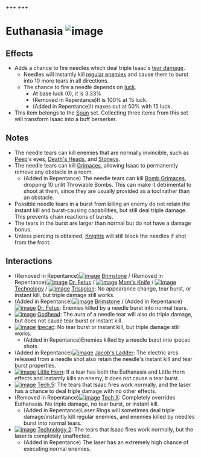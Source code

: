 +++
+++

 # Euthanasia ![image](/image/Euthanasia.png) 


Effects
---------


* Adds a chance to fire needles which deal triple Isaac's [tear damage](/wiki/Damage "Damage").
	+ Needles will instantly kill [regular enemies](/wiki/Monsters "Monsters") and cause them to burst into 10 more tears in all directions.
	+ The chance to fire a needle depends on [luck](/wiki/Luck "Luck").
		- At base luck (0), it is 3.33%
		- (Removed in Repentance)It is 100% at 15 luck.
		- (Added in Repentance)It maxes out at 50% with 15 luck.
* This item belongs to the [Spun](/wiki/Spun "Spun") set. Collecting three items from this set will transform Isaac into a buff berserker.


Notes
-------


* The needle tears can kill enemies that are normally invincible, such as [Peep](/wiki/Peep "Peep")'s eyes, [Death's Heads](/wiki/Death%27s_Head "Death's Head"), and [Stoneys](/wiki/Stoney "Stoney").
* The needle tears can kill [Grimaces](/wiki/Stone_Grimace "Stone Grimace"), allowing Isaac to permanently remove any obstacle in a room.
	+ (Added in Repentance) The needle tears can kill [Bomb Grimaces](/wiki/Stone_Grimace "Stone Grimace"), dropping 10 unlit Throwable Bombs. This can make it detrimental to shoot at them, since they are usually provided as a tool rather than an obstacle.
* Possible needle tears in a burst from killing an enemy do not retain the instant kill and burst-causing capabilities, but still deal triple damage. This prevents chain reactions of bursts.
* The tears in the burst are larger than normal but do not have a damage bonus.
* Unless piercing is obtained, [Knights](/wiki/Knight "Knight") will still block the needles if shot from the front.


Interactions
--------------


* (Removed in Repentance)[![image](/image/Brimstone.png)](/wiki/Brimstone "Brimstone") [Brimstone](/wiki/Brimstone "Brimstone") / (Removed in Repentance)[![image](/image/Dr._Fetus.png)](/wiki/Dr._Fetus "Dr. Fetus") [Dr. Fetus](/wiki/Dr._Fetus "Dr. Fetus") / [![image](/image/Mom%27s_Knife.png)](/wiki/Mom%27s_Knife "Mom's Knife") [Mom's Knife](/wiki/Mom%27s_Knife "Mom's Knife") / [![image](/image/Technology.png)](/wiki/Technology "Technology") [Technology](/wiki/Technology "Technology") / [![image](/image/Trisagion.png)](/wiki/Trisagion "Trisagion") [Trisagion](/wiki/Trisagion "Trisagion"): No appearance change, tear burst, or instant kill, but triple damage still works.
* (Added in Repentance)[![image](/image/Brimstone.png)](/wiki/Brimstone "Brimstone") [Brimstone](/wiki/Brimstone "Brimstone") / (Added in Repentance)[![image](/image/Dr._Fetus.png)](/wiki/Dr._Fetus "Dr. Fetus") [Dr. Fetus](/wiki/Dr._Fetus "Dr. Fetus"): Enemies killed by a needle burst into normal tears.
* [![image](/image/Godhead.png)](/wiki/Godhead "Godhead") [Godhead](/wiki/Godhead "Godhead"): The aura of a needle tear will also do triple damage, but does not cause tear burst or instant kill.
* [![image](/image/Ipecac.png)](/wiki/Ipecac "Ipecac") [Ipecac](/wiki/Ipecac "Ipecac"): No tear burst or instant kill, but triple damage still works.
	+ (Added in Repentance)Enemies killed by a needle burst into ipecac shots.
* (Added in Repentance)[![image](/image/Jacob%27s_Ladder.png)](/wiki/Jacob%27s_Ladder "Jacob's Ladder") [Jacob's Ladder](/wiki/Jacob%27s_Ladder "Jacob's Ladder"): The electric arcs released from a needle shot also retain the needle's instant kill and tear burst properties.
* [![image](/image/Little_Horn_(Item).png)](/wiki/Little_Horn_(Item) "Little Horn") [Little Horn](/wiki/Little_Horn_(Item) "Little Horn (Item)"): If a tear has both the Euthanasia and Little Horn effects and instantly kills an enemy, it does not cause a tear burst.
* [![image](/image/Tech.5.png)](/wiki/Tech.5 "Tech.5") [Tech.5](/wiki/Tech.5 "Tech.5"): The tears that Isaac fires work normally, and the laser has a chance to deal triple damage with no other effects.
* (Removed in Repentance)[![image](/image/Tech_X.png)](/wiki/Tech_X "Tech X") [Tech X](/wiki/Tech_X "Tech X"): Completely overrides Euthanasia. No triple damage, no tear burst, or instant kill.
	+ (Added in Repentance)Laser Rings will sometimes deal triple damage/instantly kill regular enemies, and enemies killed by needles burst into normal tears.
* [![image](/image/Technology_2.png)](/wiki/Technology_2 "Technology 2") [Technology 2](/wiki/Technology_2 "Technology 2"): The tears that Isaac fires work normally, but the laser is completely unaffected.
	+ (Added in Repentance) The laser has an extremely high chance of executing normal enemies.


